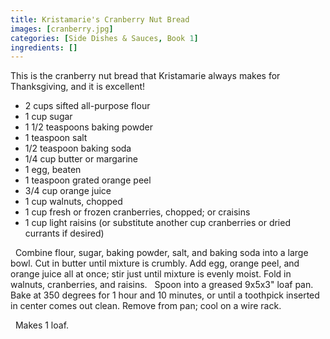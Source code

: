 ```yaml
---
title: Kristamarie's Cranberry Nut Bread
images: [cranberry.jpg]
categories: [Side Dishes & Sauces, Book 1]
ingredients: []
---
```


 This is the cranberry nut bread
that Kristamarie always makes for Thanksgiving, and it is excellent!

-   2 cups sifted all-purpose flour
-   1 cup sugar
-   1 1/2 teaspoons baking powder
-   1 teaspoon salt
-   1/2 teaspoon baking soda
-   1/4 cup butter or margarine
-   1 egg, beaten
-   1 teaspoon grated orange peel
-   3/4 cup orange juice
-   1 cup walnuts, chopped
-   1 cup fresh or frozen cranberries, chopped; or craisins
-   1 cup light raisins (or substitute another cup cranberries or dried
    currants if desired)

  Combine flour, sugar, baking powder, salt, and baking soda into a
large bowl. Cut in butter until mixture is crumbly. Add egg, orange
peel, and orange juice all at once; stir just until mixture is evenly
moist. Fold in walnuts, cranberries, and raisins.   Spoon into a greased
9x5x3" loaf pan.  Bake at 350 degrees for 1 hour and 10 minutes, or
until a toothpick inserted in center comes out clean. Remove from pan;
cool on a wire rack.

  Makes 1 loaf.

 